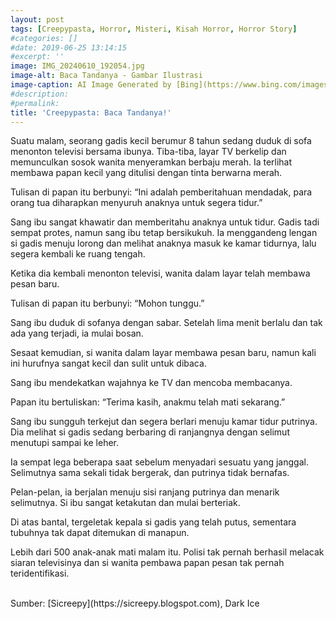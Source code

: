 ```yaml
---
layout: post
tags: [Creepypasta, Horror, Misteri, Kisah Horror, Horror Story]
#categories: []
#date: 2019-06-25 13:14:15
#excerpt: ''
image: IMG_20240610_192054.jpg
image-alt: Baca Tandanya - Gambar Ilustrasi 
image-caption: AI Image Generated by [Bing](https://www.bing.com/images/create/gambarkan-sebuah-adegan-di-mana-seorang-wanita-ber/1-6666eb50445345a299f19395dc655e34?id=92TblVZUYI7E78nGpL4Eeg%3d%3d&view=detailv2&idpp=genimg&thId=OIG1.vQb3srZgIsAf9a_i2qQT&FORM=GCRIDP&mode=overlay)
#description:
#permalink:
title: 'Creepypasta: Baca Tandanya!'
---
```





Suatu malam, seorang gadis kecil berumur 8 tahun sedang duduk di sofa menonton televisi bersama ibunya. Tiba-tiba, layar TV berkelip dan memunculkan sosok wanita menyeramkan berbaju merah. Ia terlihat membawa papan kecil yang ditulisi dengan tinta berwarna merah.

Tulisan di papan itu berbunyi: “Ini adalah pemberitahuan mendadak, para orang tua diharapkan menyuruh anaknya untuk segera tidur.”

Sang ibu sangat khawatir dan memberitahu anaknya untuk tidur. Gadis tadi sempat protes, namun sang ibu tetap bersikukuh. Ia menggandeng lengan si gadis menuju lorong dan melihat anaknya masuk ke kamar tidurnya, lalu segera kembali ke ruang tengah.

Ketika dia kembali menonton televisi, wanita dalam layar telah membawa pesan baru.

Tulisan di papan itu berbunyi: “Mohon tunggu.”

Sang ibu duduk di sofanya dengan sabar. Setelah lima menit berlalu dan tak ada yang terjadi, ia mulai bosan.

Sesaat kemudian, si wanita dalam layar membawa pesan baru, namun kali ini hurufnya sangat kecil dan sulit untuk dibaca.

Sang ibu mendekatkan wajahnya ke TV dan mencoba membacanya.

Papan itu bertuliskan: “Terima kasih, anakmu telah mati sekarang.”

Sang ibu sungguh terkejut dan segera berlari menuju kamar tidur putrinya. Dia melihat si gadis sedang berbaring di ranjangnya dengan selimut menutupi sampai ke leher.

Ia sempat lega beberapa saat sebelum menyadari sesuatu yang janggal. Selimutnya sama sekali tidak bergerak, dan putrinya tidak bernafas.

Pelan-pelan, ia berjalan menuju sisi ranjang putrinya dan menarik selimutnya. Si ibu sangat ketakutan dan mulai berteriak.

Di atas bantal, tergeletak kepala si gadis yang telah putus, sementara tubuhnya tak dapat ditemukan di manapun.

Lebih dari 500 anak-anak mati malam itu. Polisi tak pernah berhasil melacak siaran televisinya dan si wanita pembawa papan pesan tak pernah teridentifikasi.


<br>
Sumber: [Sicreepy](https://sicreepy.blogspot.com), Dark Ice

